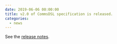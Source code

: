 ```yaml
---
date: 2019-06-06 00:00:00
title: v2.0 of CommsDSL specification is released.
categories:
  - news
---
```

See the [release notes](https://github.com/arobenko/CommsDSL-Specification/releases/tag/v2.0).


